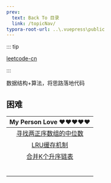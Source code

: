 ```yaml
---
prev:
  text: Back To 目录
  link: /topicNav/
typora-root-url: ..\.vuepress\public
---
```






::: tip

[leetcode-cn](https://leetcode.cn/)

:::



数据结构+算法，将思路落地代码



## 困难

|                     My Person Love ❤️❤️❤️❤️❤️                     |
| :----------------------------------------------------------: |
| [寻找两正序数组的中位数](https://q10viking.github.io/Algorithm/%E5%AF%BB%E6%89%BE%E4%B8%A4%E4%B8%AA%E6%AD%A3%E5%BA%8F%E6%95%B0%E7%BB%84%E7%9A%84%E4%B8%AD%E4%BD%8D%E6%95%B0.html) |
| [LRU缓存机制](https://q10viking.github.io/Algorithm/LRU%E7%BC%93%E5%AD%98.html) |
| [合并K个升序链表](https://q10viking.github.io/Algorithm/%E5%90%88%E5%B9%B6K%E4%B8%AA%E5%8D%87%E5%BA%8F%E9%93%BE%E8%A1%A8.html) |
|                                                              |
|                                                              |
|                                                              |
|                                                              |
|                                                              |
|                                                              |

